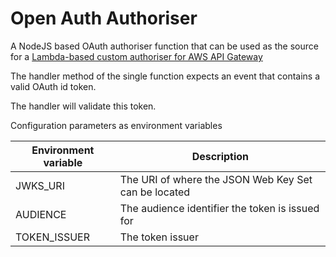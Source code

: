 # Open Auth Authoriser
A NodeJS based OAuth authoriser function that can be used as the source for a [Lambda-based 
custom authoriser for AWS API Gateway](https://docs.aws.amazon.com/apigateway/latest/developerguide/apigateway-use-lambda-authorizer.html)

The handler method of the single function expects an event that contains a valid
OAuth id token. 

The handler will validate this token.

Configuration parameters as environment variables

|Environment variable|Description|
|----|----|
|JWKS_URI|The URI of where the JSON Web Key Set can be located|
|AUDIENCE|The audience identifier the token is issued for|
|TOKEN_ISSUER|The token issuer|
